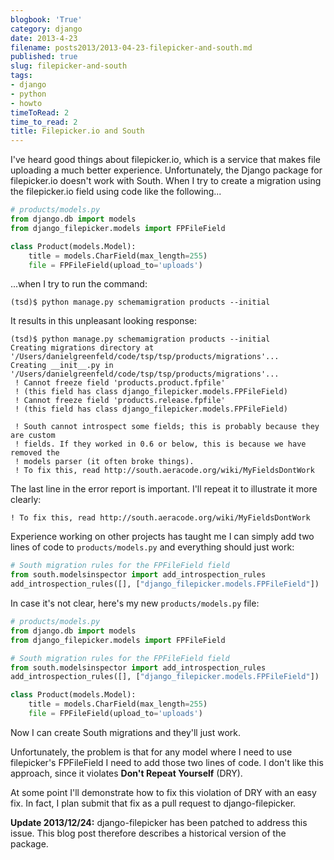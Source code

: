 ```yaml
---
blogbook: 'True'
category: django
date: 2013-4-23
filename: posts2013/2013-04-23-filepicker-and-south.md
published: true
slug: filepicker-and-south
tags:
- django
- python
- howto
timeToRead: 2
time_to_read: 2
title: Filepicker.io and South
---
```


I've heard good things about filepicker.io, which is a service that
makes file uploading a much better experience. Unfortunately, the Django
package for filepicker.io doesn't work with South. When I try to create
a migration using the filepicker.io field using code like the
following...

``` python
# products/models.py
from django.db import models
from django_filepicker.models import FPFileField

class Product(models.Model):
    title = models.CharField(max_length=255)
    file = FPFileField(upload_to='uploads')
```

...when I try to run the command:

    (tsd)$ python manage.py schemamigration products --initial

It results in this unpleasant looking response:

    (tsd)$ python manage.py schemamigration products --initial
    Creating migrations directory at '/Users/danielgreenfeld/code/tsp/tsp/products/migrations'...
    Creating __init__.py in '/Users/danielgreenfeld/code/tsp/tsp/products/migrations'...
     ! Cannot freeze field 'products.product.fpfile'
     ! (this field has class django_filepicker.models.FPFileField)
     ! Cannot freeze field 'products.release.fpfile'
     ! (this field has class django_filepicker.models.FPFileField)

     ! South cannot introspect some fields; this is probably because they are custom
     ! fields. If they worked in 0.6 or below, this is because we have removed the
     ! models parser (it often broke things).
     ! To fix this, read http://south.aeracode.org/wiki/MyFieldsDontWork

The last line in the error report is important. I'll repeat it to
illustrate it more clearly:

    ! To fix this, read http://south.aeracode.org/wiki/MyFieldsDontWork

Experience working on other projects has taught me I can simply add two
lines of code to `products/models.py` and everything should just work:

``` python
# South migration rules for the FPFileField field
from south.modelsinspector import add_introspection_rules
add_introspection_rules([], ["django_filepicker.models.FPFileField"])
```

In case it's not clear, here's my new `products/models.py` file:

``` python
# products/models.py
from django.db import models
from django_filepicker.models import FPFileField

# South migration rules for the FPFileField field
from south.modelsinspector import add_introspection_rules
add_introspection_rules([], ["django_filepicker.models.FPFileField"])

class Product(models.Model):
    title = models.CharField(max_length=255)
    file = FPFileField(upload_to='uploads')
```

Now I can create South migrations and they'll just work.

Unfortunately, the problem is that for any model where I need to use
filepicker's FPFileField I need to add those two lines of code. I
don't like this approach, since it violates **Don't Repeat Yourself**
(DRY).

At some point I'll demonstrate how to fix this violation of DRY with an
easy fix. In fact, I plan submit that fix as a pull request to
django-filepicker.

**Update 2013/12/24:** django-filepicker has been patched to address
this issue. This blog post therefore describes a historical version of
the package.
